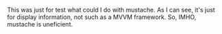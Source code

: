 This was just for test what could I do with mustache. As I can see, it's just for display information, not such as a MVVM framework.
So, IMHO, mustache is uneficient.
